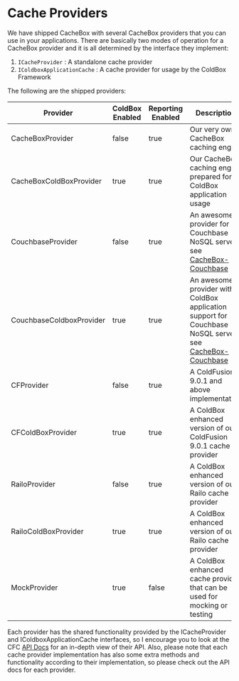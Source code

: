 # Cache Providers

We have shipped CacheBox with several CacheBox providers that you can use in your applications. There are basically two modes of operation for a CacheBox provider and it is all determined by the interface they implement:

1. `ICacheProvider` : A standalone cache provider
2. `IColdboxApplicationCache` : A cache provider for usage by the ColdBox Framework

The following are the shipped providers:

|Provider|ColdBox Enabled|Reporting Enabled|Description|
|--|--|--|--|
|CacheBoxProvider |false |true |Our very own CacheBox caching engine|
|CacheBoxColdBoxProvider |true|true |Our CacheBox caching engine prepared for ColdBox application usage|
|CouchbaseProvider |false |true|An awesome provider for Couchbase NoSQL server, see [CacheBox-Couchbase](http://wiki.coldbox.org/wiki/CacheBox-Couchbase.cfm)|
|CouchbaseColdboxProvider |true |true|An awesome provider with ColdBox application support for Couchbase NoSQL server, see [CacheBox-Couchbase](http://wiki.coldbox.org/wiki/CacheBox-Couchbase.cfm)|
|CFProvider |false|true|A ColdFusion 9.0.1 and above implementation|
|CFColdBoxProvider |true|true|A ColdBox enhanced version of our ColdFusion 9.0.1 cache provider|
|RailoProvider |false|true|A ColdBox enhanced version of our Railo cache provider |
|RailoColdBoxProvider |true|true|A ColdBox enhanced version of our Railo cache provider|
|MockProvider |true|false|A ColdBox enhanced cache provider that can be used for mocking or testing|

Each provider has the shared functionality provided by the ICacheProvider and IColdboxApplicationCache interfaces, so I encourage you to look at the CFC [API Docs](http://apidocs.ortussolutions.com/cachebox/2.0.0/index.html) for an in-depth view of their API. Also, please note that each cache provider implementation has also some extra methods and functionality according to their implementation, so please check out the API docs for each provider.
